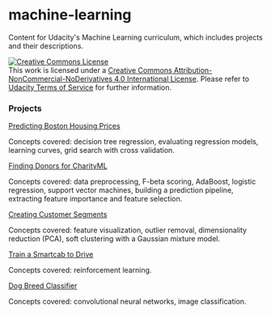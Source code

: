 # machine-learning
Content for Udacity's Machine Learning curriculum, which includes projects and their descriptions.

<a rel="license" href="http://creativecommons.org/licenses/by-nc-nd/4.0/"><img alt="Creative Commons License" style="border-width:0" src="https://i.creativecommons.org/l/by-nc-nd/4.0/88x31.png" /></a><br />This work is licensed under a <a rel="license" href="http://creativecommons.org/licenses/by-nc-nd/4.0/">Creative Commons Attribution-NonCommercial-NoDerivatives 4.0 International License</a>. Please refer to [Udacity Terms of Service](https://www.udacity.com/legal) for further information.


### Projects

[Predicting Boston Housing Prices](/projects/boston_housing)

Concepts covered: decision tree regression, evaluating regression models, learning curves, grid search with cross validation.

[Finding Donors for CharityML](/projects/finding_donors)

Concepts covered: data preprocessing, F-beta scoring, AdaBoost, logistic regression, support vector machines, building a prediction pipeline, extracting feature importance and feature selection.

[Creating Customer Segments](/projects/customer_segments)

Concepts covered: feature visualization, outlier removal, dimensionality reduction (PCA), soft clustering with a Gaussian mixture model.


[Train a Smartcab to Drive](/projects/smartcab)

Concepts covered: reinforcement learning.

[Dog Breed Classifier](/projects/dog-project)

Concepts covered: convolutional neural networks, image classification.


